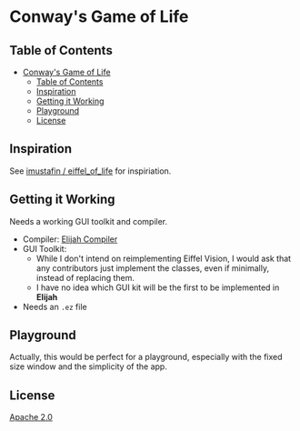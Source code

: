 # Conway's Game of Life

## Table of Contents
- [Conway's Game of Life](#conways-game-of-life)
  - [Table of Contents](#table-of-contents)
  - [Inspiration](#inspiration)
  - [Getting it Working](#getting-it-working)
  - [Playground](#playground)
  - [License](#license)

## Inspiration
See [imustafin / eiffel_of_life](https://github.com/imustafin/eiffel_of_life) for inspiriation.

## Getting it Working

Needs a working GUI toolkit and compiler.

* Compiler: [Elijah Compiler](https://gitlab.com/elijah-team/elijah-lang)
* GUI Toolkit: 
  * While I don't intend on reimplementing Eiffel Vision, I would ask that any contributors just implement the classes, even if minimally, instead of replacing them.
  * I have no idea which GUI kit will be the first to be implemented in **Elijah**
* Needs an `.ez` file

## Playground

Actually, this would be perfect for a playground, especially with the fixed size window and the simplicity of the app.

## License

[Apache 2.0](LICENSE)
